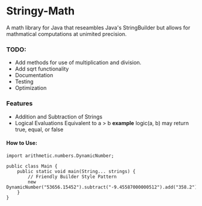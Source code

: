 # Stringy-Math
A math library for Java that reseambles Java's StringBuilder but allows for mathmatical computations at unimited precision.

### TODO:
- Add methods for use of multiplication and division.
- Add sqrt functionality
- Documentation
- Testing
- Optimization

### Features
- Addition and Subtraction of Strings
- Logical Evaluations Equivalent to a > b **example** logic(a, b) may return true, equal, or false

#### How to Use:
```
import arithmetic.numbers.DynamicNumber;

public class Main {
	public static void main(String... strings) {
		// Friendly Builder Style Pattern
		new DynamicNumber("53656.15452").subtract("-9.45587000000512").add("358.2").subtract("-8.1").println();
	}
}
```
